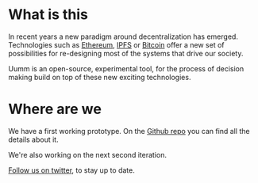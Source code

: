 # What is this

In recent years a new paradigm around decentralization has emerged.
Technologies such as [Ethereum](https://www.ethereum.org/), [IPFS](https://ipfs.io/) or [Bitcoin](https://en.wikipedia.org/wiki/Bitcoin) offer a new set of possibilities for re-designing most of the systems that drive our society.

Uumm is an open-source, experimental tool, for the process of decision making build on top of these new exciting technologies.

# Where are we
We have a first working prototype. On the [Github repo](https://github.com/xavivives/uumm) you can find all the details about it.

We're also working on the next second iteration.

[Follow us on twitter](https://twitter.com/xavivives), to stay up to date.